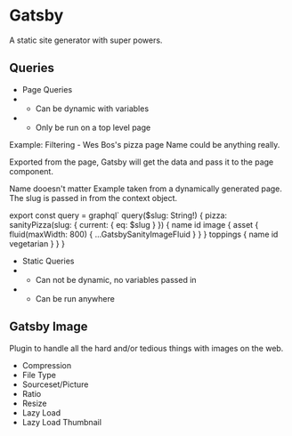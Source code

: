 # Gatsby

A static site generator with super powers.

## Queries
* Page Queries
* * Can be dynamic with variables
* * Only be run on a top level page

Example: Filtering - Wes Bos's pizza page
Name could be anything really.

Exported from the page, Gatsby will get the data and pass it to the page component.

Name dooesn't matter
Example taken from a dynamically generated page.
The slug is passed in from the context object.

export const query = graphql`
  query($slug: String!) {
    pizza: sanityPizza(slug: { current: { eq: $slug } }) {
      name
      id
      image {
        asset {
          fluid(maxWidth: 800) {
            ...GatsbySanityImageFluid
          }
        }
      }
      toppings {
        name
        id
        vegetarian
      }
    }
  }



* Static Queries
* * Can not be dynamic, no variables passed in
* * Can be run anywhere



## Gatsby Image
Plugin to handle all the hard and/or tedious things with images on the web.
* Compression
* File Type
* Sourceset/Picture
* Ratio
* Resize
* Lazy Load
* Lazy Load Thumbnail
